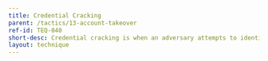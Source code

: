 ```yaml
---
title: Credential Cracking
parent: /tactics/13-account-takeover
ref-id: TEQ-040
short-desc: Credential cracking is when an adversary attempts to identify valid login credentials by guessing different values for usernames and/or password combinations. In some cases the adversary will guess both usernames and passwords, and in others will have some part of the credentials (such as the username) and will try to guess the mising details (such as the password). Adversaries often employ a "brute-force" methodology when guessing, trying all possible variations and/or lists of the most common passwords for example.
layout: technique
---
```

